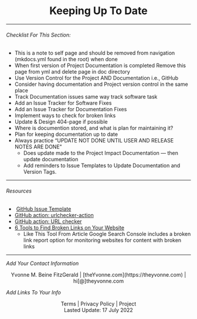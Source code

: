 
<h1 align="center">Keeping Up To Date</h1>

---

###### _Checklist For This Section:_  

- This is a note to self page and should be removed from navigation (mkdocs.yml found in the root) when done
- When first version of Project Documentation is completed Remove this page from yml and delete page in doc directory
- Use Version Control for the Project AND Documentation i.e., GitHub
- Consider having documentation and Project version control in the same place
- Track Documentation issues same way track software task
- Add an Issue Tracker for Software Fixes
- Add an Issue Tracker for Documentation Fixes
- Implement ways to check for broken links
- Update & Design 404-page if possible
- Where is documention stored, and what is plan for maintaining it?
- Plan for keeping documentation up to date
- Always practice “UPDATE NOT DONE UNTIL USER AND RELEASE NOTES ARE DONE"
    - Does update made to the Project Impact Documentation — then update documentation
    - Add reminders to Issue Templates to Update Documentation and Version Tags.




---
###### Resources
-  [GitHub Issue Template](https://docs.github.com/en/communities/using-templates-to-encourage-useful-issues-and-pull-requests/configuring-issue-templates-for-your-repository) 
-   [GitHub action: urlchecker-action](https://github.com/marketplace/actions/urlchecker-action)
-   [GitHub action: URL checker](https://github.com/marketplace/actions/url-checker)
- [6 Tools to Find Broken Links on Your Website](https://www.outlookstudios.com/tools-to-find-broken-links-on-your-website/) 
    - Like This Tool From Article Google Search Console includes a broken link report option for monitoring websites for content with broken links


---
_Add Your Contact Information_
<center>Yvonne M. Beine FitzGerald | [theYvonne.com](https://theyvonne.com) | hi[@]theyvonne.com </center>  

_Add Links To Your Info_

<center>Terms | Privacy Policy | Project </center>

<center>Lasted Update: 17 July 2022 </center>



